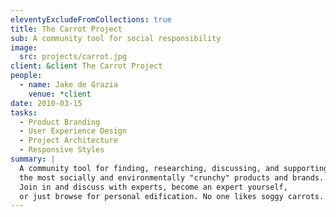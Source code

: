```yaml
---
eleventyExcludeFromCollections: true
title: The Carrot Project
sub: A community tool for social responsibility
image:
  src: projects/carrot.jpg
client: &client The Carrot Project
people:
  - name: Jake de Grazia
    venue: *client
date: 2010-03-15
tasks:
  - Product Branding
  - User Experience Design
  - Project Architecture
  - Responsive Styles
summary: |
  A community tool for finding, researching, discussing, and supporting
  the most socially and environmentally "crunchy" products and brands.
  Join in and discuss with experts, become an expert yourself,
  or just browse for personal edification. No one likes soggy carrots.
---
```


